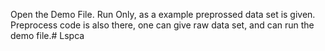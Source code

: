 Open the Demo File.
Run Only, as a example preprossed data set is given.
Preprocess code is also there, one can give raw data set, and can run the demo file.# Lspca
